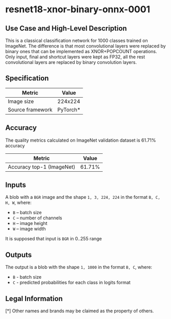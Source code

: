 # resnet18-xnor-binary-onnx-0001

## Use Case and High-Level Description

This is a classical classification network for 1000 classes trained on ImageNet.
The difference is that most convolutional layers were replaced by binary ones that can be implemented as XNOR+POPCOUNT operations.
Only input, final and shortcut layers were kept as FP32, all the rest convolutional layers are replaced by binary convolution layers.

## Specification

| Metric             | Value    |
|-------------------|-----------|
| Image size        | 224x224   |
| Source framework  | PyTorch\* |

## Accuracy

The quality metrics calculated on ImageNet validation dataset is 61.71% accuracy

| Metric                    | Value         |
|---------------------------|---------------|
| Accuracy top-1 (ImageNet) |        61.71% |

## Inputs

A blob with a `BGR` image and the shape `1, 3, 224, 224` in the format `B, C, H, W`, where:

- `B` – batch size
- `C` – number of channels
- `H` – image height
- `W` – image width

It is supposed that input is `BGR` in 0..255 range

## Outputs

The output is a blob with the shape `1, 1000` in the format `B, C`, where:

- `B` - batch size
- `C` - predicted probabilities for each class in logits format

## Legal Information
[*] Other names and brands may be claimed as the property of others.
